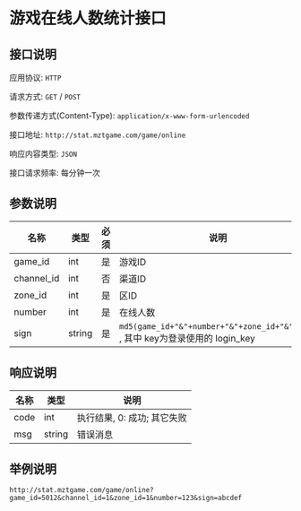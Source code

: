 游戏在线人数统计接口
====================

## 接口说明

应用协议: `HTTP`

请求方式: `GET` / `POST`

参数传递方式(Content-Type): `application/x-www-form-urlencoded`

接口地址: `http://stat.mztgame.com/game/online`

响应内容类型: `JSON`

接口请求频率: 每分钟一次

## 参数说明

| 名称 | 类型 | 必须 |  说明 |
| ---- | ---- | ---- |---- |
| game_id | int | 是 | 游戏ID |
| channel_id | int | 否 | 渠道ID |
| zone_id | int | 是 | 区ID |
| number | int | 是 | 在线人数 |
| sign | string | 是 | `md5(game_id+"&"+number+"&"+zone_id+"&"+key)`  , 其中 key为登录使用的 login_key |

## 响应说明

| 名称 | 类型 | 说明 |
| ---- | ---- | ---- |
| code | int | 执行结果,  0: 成功; 其它失败 |
| msg  | string | 错误消息 |

## 举例说明

~~~
http://stat.mztgame.com/game/online?game_id=5012&channel_id=1&zone_id=1&number=123&sign=abcdef
~~~
